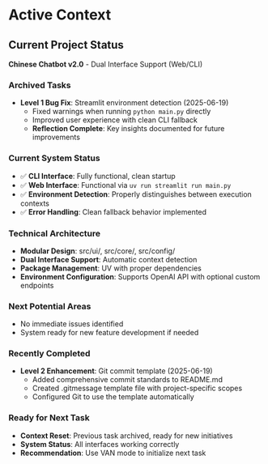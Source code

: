# Active Context

## Current Project Status
**Chinese Chatbot v2.0** - Dual Interface Support (Web/CLI)

### Archived Tasks
- **Level 1 Bug Fix**: Streamlit environment detection (2025-06-19)
  - Fixed warnings when running `python main.py` directly
  - Improved user experience with clean CLI fallback
  - **Reflection Complete**: Key insights documented for future improvements

### Current System Status
- ✅ **CLI Interface**: Fully functional, clean startup
- ✅ **Web Interface**: Functional via `uv run streamlit run main.py`
- ✅ **Environment Detection**: Properly distinguishes between execution contexts
- ✅ **Error Handling**: Clean fallback behavior implemented

### Technical Architecture
- **Modular Design**: src/ui/, src/core/, src/config/
- **Dual Interface Support**: Automatic context detection
- **Package Management**: UV with proper dependencies
- **Environment Configuration**: Supports OpenAI API with optional custom endpoints

### Next Potential Areas
- No immediate issues identified
- System ready for new feature development if needed 
### Recently Completed
- **Level 2 Enhancement**: Git commit template (2025-06-19)
  - Added comprehensive commit standards to README.md
  - Created .gitmessage template file with project-specific scopes
  - Configured Git to use the template automatically

### Ready for Next Task
- **Context Reset**: Previous task archived, ready for new initiatives
- **System Status**: All interfaces working correctly
- **Recommendation**: Use VAN mode to initialize next task

